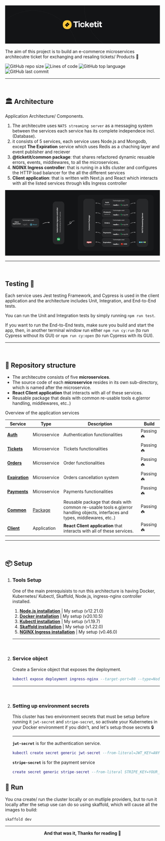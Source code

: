 ![](.github_assets/cover.jpg)


The aim of this project is to build an e-commerce microservices architecutre ticket for exchanging and resaling tickets/ Products 💈

![GitHub repo size](https://img.shields.io/github/repo-size/humamaboalraja/ticketit?style=flat-square)
![Lines of code](https://img.shields.io/tokei/lines/github/humamaboalraja/ticketit?style=flat-square)
![GitHub top language](https://img.shields.io/github/languages/top/humamaboalraja/ticketit?style=flat-square)
![GitHub last commit](https://img.shields.io/github/last-commit/humamaboalraja/ticketit?style=flat-square)

---

<br>



## 🏛 **Architecture**
Application Architecture/ Components.

1. The architecutre uses `NATS streaming server` as a messaging system between the services each service has its complete independece incl.(Database).
2. it consists of 5 services, each service uses Node.js and Mongodb, except **The Expiration** service which uses Redis as a chaching layer and event publisher and reciever
3. **@ticketit/common package**: that shares refactored dynamic resuable errors, events, middlewares, to all the microservices.
4. **NGINX Ingress controller**: that is runing in a k8s cluster and configures the HTTP load balancer for the all the different services
5. **Client application**: that is written with Next.js and React which interacts with all the listed services through k8s Ingress controller


![](.github_assets/Architecture.jpg)



---

<br>


## Testing 🧪

Each service uses Jest testing Framework, and Cypress is used in the client application and the architecture includes Unit, Integration, and End-to-End tests.

You can run the Unit and Integration tests by simply running `npm run test`.

If you want to run the End-to-End tests, make sure you build and start the app, then, in another terminal window run either `npm run cy:run` (to run Cypress without its GUI) or `npm run cy:open` (to run Cypress with its GUI).



---

<br>

## 💎 **Repository structure**
- The architecutre consists of five **microservices**.
- The source code of each **microservice** resides in its own sub-directory, which is named after the microservice.
- **React Client application** that interacts with all of these services. 
- Reusable package that deals with common re-usable tools e.g(error handling, middlewares, etc..)



Overview of the application services

| Service | Type | Description | Build
----------|-----|------------| ----|
[**Auth**](auth/README.md)  | Microservice |    Authentication functionalities| Passing ☘️
[**Tickets**](tickets/README.md)   | Microservice |  Tickets functionalities| Passing ☘️
[**Orders**](orders/README.md)    | Microservice |  Order functionalities| Passing ☘️
[**Expiration**](expiration/README.md) | Microservice |  Orders cancellation system| Passing ☘️
[**Payments**](payments/README.md)   | Microservice |  Payments functionalities| Passing ☘️
[**Common**](common/README.md)   | [Package](https://www.npmjs.com/package/@ticketit/common) |  Reusable package that deals with common re-usable tools e.g(error handling objects, interfaces and types, middlewares, etc..)| Passing ☘️
[**Client**](client/README.md)  | Application |  **React Client application** that interacts with all of these services. | Passing ☘️

---

<br>

## 📦 **Setup**

1. ###  **Tools Setup**
   One of the main prerequisists to run this architecture is having Docker, Kubernetes/ Kubectl, Skaffold, Node.js, ingress-nginx controller installed.
   1. [**Node.js installation**](https://nodejs.org/en/)  | My setup (v12.21.0)
   2. [**Docker installation**](https://docs.docker.com/docker-for-mac/release-notes/) | My setup (v20.10.5)
   3. [**Kubectl installation**](https://kubernetes.io/docs/tasks/tools/) | My setup (v1.19.7)
   4. [**Skaffold installation**](https://skaffold.dev/docs/install/) | My setup (v1.22.0)
   4. [**NGINX Ingress installation**](https://kubernetes.github.io/ingress-nginx/deploy/#docker-desktop) | My setup (v0.46.0)

   ---

<br>


2. ### **Service object**
   Create a Service object that exposes the deployment.

   ```lua
   kubectl expose deployment ingress-nginx --target-port=80 --type=NodePort -n kube-system
   ```
   ---   


<br>

2. ### **Setting up environment secrets**
   This cluster has two environment secrets that must be setup before running it ```jwt-secret``` and ```stripe-secret```, so activate your Kubernetes in your Docker environment if you didn't, and let's setup those secrets 🔒

   ---

   **```jwt-secret```** is for the authentication service.

   ```lua
   kubectl create secret generic jwt-secret --from-literal=JWT_KEY=ANYTHING
   ```

   **```stripe-secret```** is for the payment service

   ```lua
   create secret generic stripe-secret --from-literal STRIPE_KEY=YOUR_SECRET_KEY_GOES_HERE
   ```
## 🚀 **Run**

You cna create/ run the cluster locally or on mutliple providers, but to run it locally after the setup use can do so using skaffold, which will cause all the images to build:

```
skaffold dev
```
---

<div align="center">

**And that was it, Thanks for reading 🎉**

</div>
